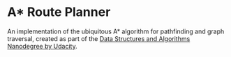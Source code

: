 # A* Route Planner

An implementation of the ubiquitous A* algorithm for pathfinding and graph traversal, created as part of the [Data Structures and Algorithms Nanodegree by Udacity](https://www.udacity.com/course/data-structures-and-algorithms-nanodegree--nd256).
